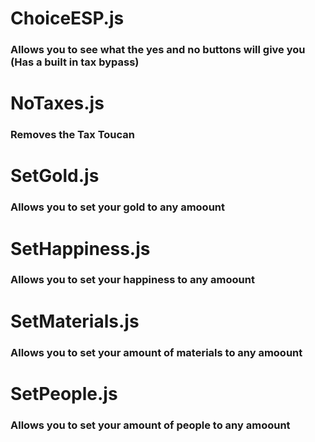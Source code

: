 # ChoiceESP.js

### Allows you to see what the yes and no buttons will give you (Has a built in tax bypass)

# NoTaxes.js

### Removes the Tax Toucan

# SetGold.js

### Allows you to set your gold to any amoount

# SetHappiness.js

### Allows you to set your happiness to any amoount

# SetMaterials.js

### Allows you to set your amount of materials to any amoount

# SetPeople.js

### Allows you to set your amount of people to any amoount
